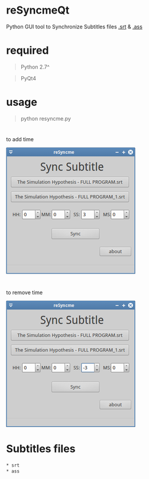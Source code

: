 # reSyncmeQt
Python GUI tool to Synchronize Subtitles files [.srt](https://en.wikipedia.org/wiki/SubRip) & [.ass](https://en.wikipedia.org/wiki/SubStation_Alpha)


# required

> Python 2.7^

> PyQt4 

# usage

> python resyncme.py

# 

to add time 

![png](https://raw.githubusercontent.com/MGF15/reSyncmeQt/877426be416d6062b6637b5c86da227634763ccd/add.png)

#

to remove time

![img](https://raw.githubusercontent.com/MGF15/reSyncmeQt/877426be416d6062b6637b5c86da227634763ccd/remove.png)

#

# Subtitles files 

  ``` 
  * srt
  * ass 
  ```
